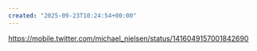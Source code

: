 ```yaml
---
created: "2025-09-23T10:24:54+00:00"
---
```

https://mobile.twitter.com/michael_nielsen/status/1416049157001842690

 